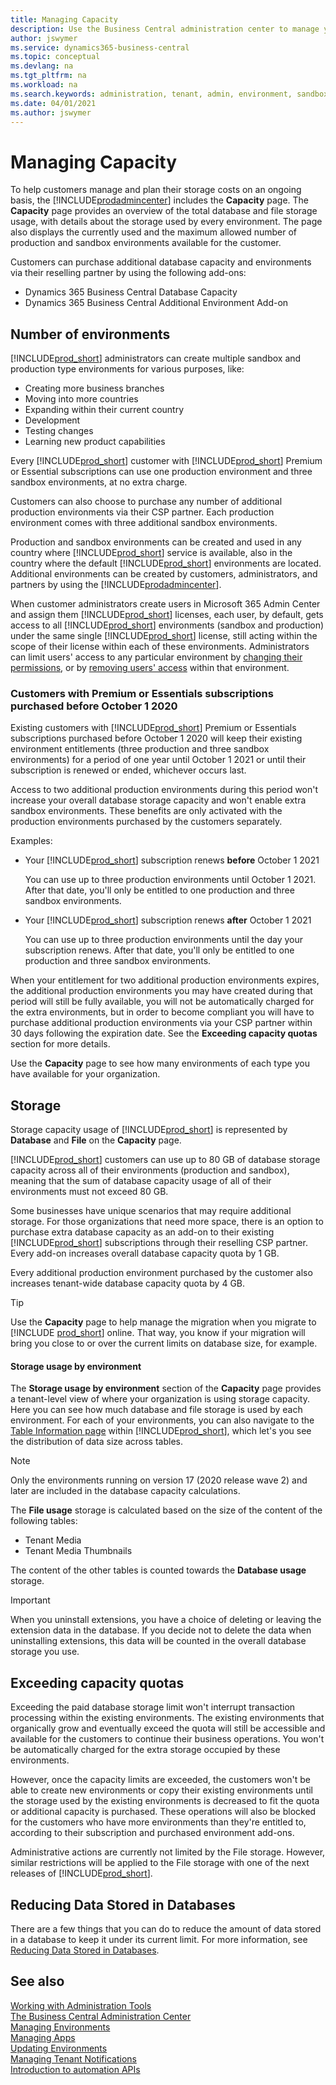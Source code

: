 ```yaml
---
title: Managing Capacity
description: Use the Business Central administration center to manage your tenant capacity 
author: jswymer
ms.service: dynamics365-business-central
ms.topic: conceptual
ms.devlang: na
ms.tgt_pltfrm: na
ms.workload: na
ms.search.keywords: administration, tenant, admin, environment, sandbox, storage, capacity, quota, limit, database size
ms.date: 04/01/2021
ms.author: jswymer
---
```


#  Managing Capacity

To help customers manage and plan their storage costs on an ongoing basis, the [!INCLUDE[prodadmincenter](../developer/includes/prodadmincenter.md)] includes the **Capacity** page. The **Capacity** page provides an overview of the total database and file storage usage, with details about the storage used by every environment. The page also displays the currently used and the maximum allowed number of production and sandbox environments available for the customer.  

Customers can purchase additional database capacity and environments via their reselling partner by using the following add-ons:
  
- Dynamics 365 Business Central Database Capacity 
- Dynamics 365 Business Central Additional Environment Add-on

## Number of environments

[!INCLUDE[prod_short](../developer/includes/prod_short.md)] administrators can create multiple sandbox and production type environments for various purposes, like:

- Creating more business branches
- Moving into more countries
- Expanding within their current country
- Development
- Testing changes
- Learning new product capabilities

Every [!INCLUDE[prod_short](../developer/includes/prod_short.md)] customer with [!INCLUDE[prod_short](../developer/includes/prod_short.md)] Premium or Essential subscriptions can use one production environment and three sandbox environments, at no extra charge.  

Customers can also choose to purchase any number of additional production environments via their CSP partner. Each production environment comes with three additional sandbox environments.  

Production and sandbox environments can be created and used in any country where [!INCLUDE[prod_short](../developer/includes/prod_short.md)] service is available, also in the country where the default [!INCLUDE[prod_short](../developer/includes/prod_short.md)] environments are located. Additional environments can be created by customers, administrators, and partners by using the [!INCLUDE[prodadmincenter](../developer/includes/prodadmincenter.md)].

When customer administrators create users in Microsoft 365 Admin Center and assign them [!INCLUDE[prod_short](../developer/includes/prod_short.md)] licenses, each user, by default, gets access to all [!INCLUDE[prod_short](../developer/includes/prod_short.md)] environments (sandbox and production) under the same single [!INCLUDE[prod_short](../developer/includes/prod_short.md)] license, still acting within the scope of their license within each of these environments. Administrators can limit users' access to any particular environment by [changing their permissions](/dynamics365/business-central/ui-define-granular-permissions), or by [removing users' access](/dynamics365/business-central/ui-how-users-permissions#to-remove-a-users-access-to-the-system) within that environment.

### Customers with Premium or Essentials subscriptions purchased before October 1 2020

Existing customers with [!INCLUDE[prod_short](../developer/includes/prod_short.md)] Premium or Essentials subscriptions purchased before October 1 2020 will keep their existing environment entitlements (three production and three sandbox environments) for a period of one year until October 1 2021 or until their subscription is renewed or ended, whichever occurs last. 

Access to two additional production environments during this period won't increase your overall database storage capacity and won't enable extra sandbox environments. These benefits are only activated with the production environments purchased by the customers separately.

Examples:

- Your [!INCLUDE[prod_short](../developer/includes/prod_short.md)] subscription renews **before** October 1 2021

    You can use up to three production environments until October 1 2021. After that date, you'll only be entitled to one production and three sandbox environments.

- Your [!INCLUDE[prod_short](../developer/includes/prod_short.md)] subscription renews **after** October 1 2021

    You can use up to three production environments until the day your subscription renews. After that date, you'll only be entitled to one production and three sandbox environments.

When your entitlement for two additional production environments expires, the additional production environments you may have created during that period will still be fully available, you will not be automatically charged for the extra environments, but in order to become compliant you will have to purchase additional production environments via your CSP partner within 30 days following the expiration date. See the **Exceeding capacity quotas** section for more details. 

Use the **Capacity** page to see how many environments of each type you have available for your organization.  

## Storage

Storage capacity usage of [!INCLUDE[prod_short](../developer/includes/prod_short.md)] is represented by **Database** and **File** on the **Capacity** page.  

[!INCLUDE[prod_short](../developer/includes/prod_short.md)] customers can use up to 80 GB of database storage capacity across all of their environments (production and sandbox), meaning that the sum of database capacity usage of all of their environments must not exceed 80 GB.  

Some businesses have unique scenarios that may require additional storage. For those organizations that need more space, there is an option to purchase extra database capacity as an add-on to their existing [!INCLUDE[prod_short](../developer/includes/prod_short.md)] subscriptions through their reselling CSP partner. Every add-on increases overall database capacity quota by 1 GB.  

Every additional production environment purchased by the customer also increases tenant-wide database capacity quota by 4 GB.  

> [!TIP]
> Use the **Capacity** page to help manage the migration when you migrate to [!INCLUDE [prod_short](../developer/includes/prod_short.md)] online. That way, you know if your migration will bring you close to or over the current limits on database size, for example.

#### Storage usage by environment

The **Storage usage by environment** section of the **Capacity** page provides a tenant-level view of where your organization is using storage capacity. Here you can see how much database and file storage is used by each environment. For each of your environments, you can also navigate to the [Table Information page](/dynamics365/business-central/admin-view-table-information) within [!INCLUDE[prod_short](../developer/includes/prod_short.md)], which let's you see the distribution of data size across tables.

> [!NOTE]
> Only the environments running on version 17 (2020 release wave 2) and later are included in the database capacity calculations.  

The **File usage** storage is calculated based on the size of the content of the following tables: 

- Tenant Media 
- Tenant Media Thumbnails 

The content of the other tables is counted towards the **Database usage** storage.  

> [!IMPORTANT]
> When you uninstall extensions, you have a choice of deleting or leaving the extension data in the database. If you decide not to delete the data when uninstalling extensions, this data will be counted in the overall database storage you use.  

## Exceeding capacity quotas 

Exceeding the paid database storage limit won't interrupt transaction processing within the existing environments. The existing environments that organically grow and eventually exceed the quota will still be accessible and available for the customers to continue their business operations. You won't be automatically charged for the extra storage occupied by these environments.

However, once the capacity limits are exceeded, the customers won't be able to create new environments or copy their existing environments until the storage used by the existing environments is decreased to fit the quota or additional capacity is purchased. These operations will also be blocked for the customers who have more environments than they're entitled to, according to their subscription and purchased environment add-ons.  

Administrative actions are currently not limited by the File storage. However, similar restrictions will be applied to the File storage with one of the next releases of [!INCLUDE[prod_short](../developer/includes/prod_short.md)].

## Reducing Data Stored in Databases

There are a few things that you can do to reduce the amount of data stored in a database to keep it under its current limit. For more information, see [Reducing Data Stored in Databases](database-reduce-data.md).

## See also
 
[Working with Administration Tools](administration.md)  
[The Business Central Administration Center](tenant-admin-center.md)  
[Managing Environments](tenant-admin-center-environments.md)  
[Managing Apps](tenant-admin-center-manage-apps.md)  
[Updating Environments](tenant-admin-center-update-management.md)  
[Managing Tenant Notifications](tenant-admin-center-notifications.md)  
[Introduction to automation APIs](itpro-introduction-to-automation-apis.md)  
